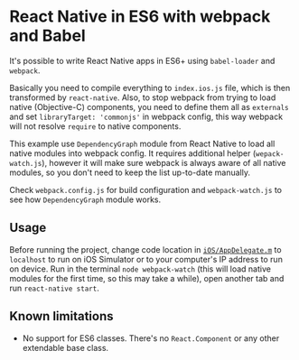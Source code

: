# React Native in ES6 with webpack and Babel

It's possible to write React Native apps in ES6+ using `babel-loader` and `webpack`.

Basically you need to compile everything to `index.ios.js` file, which is then transformed by `react-native`. Also, to stop webpack from trying to load native (Objective-C) components, you need to define them all as `externals` and set `libraryTarget: 'commonjs'` in webpack config, this way webpack will not resolve `require` to native components.

This example use `DependencyGraph` module from React Native to load all native modules into webpack config. It requires additional helper (`wepack-watch.js`), however it will make sure webpack is always aware of all native modules, so you don't need to keep the list up-to-date manually.

Check `webpack.config.js` for build configuration and `webpack-watch.js` to see how `DependencyGraph` module works.

## Usage

Before running the project, change code location in [`iOS/AppDelegate.m`](https://github.com/roman01la/react-native-babel/blob/dep-graph/iOS/AppDelegate.m#L29) to `localhost` to run on iOS Simulator or to your computer's IP address to run on device.
Run in the terminal `node webpack-watch` (this will load native modules for the first time, so this may take a while), open another tab and run `react-native start`.

## Known limitations

- No support for ES6 classes. There's no `React.Component` or any other extendable base class.
